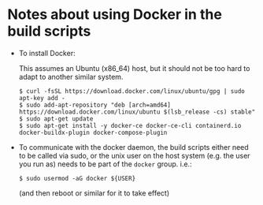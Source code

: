 # Notes about using Docker in the build scripts

- To install Docker:

    This assumes an Ubuntu (x86_64) host, but it should not be too hard to adapt to another similar system.

    ```
    $ curl -fsSL https://download.docker.com/linux/ubuntu/gpg | sudo apt-key add -
    $ sudo add-apt-repository "deb [arch=amd64] https://download.docker.com/linux/ubuntu $(lsb_release -cs) stable"
    $ sudo apt-get update
    $ sudo apt-get install -y docker-ce docker-ce-cli containerd.io docker-buildx-plugin docker-compose-plugin
    ```

- To communicate with the docker daemon, the build scripts either need to be called via sudo,
  or the unix user on the host system (e.g. the user you run as) needs to be
  part of the `docker` group. i.e.:
  ```
  $ sudo usermod -aG docker ${USER}
  ```
  (and then reboot or similar for it to take effect)
  
